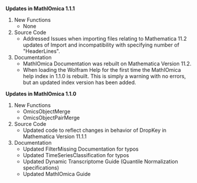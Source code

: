 **Updates in MathIOmica 1.1.1**
1. New Functions
	* None
2. Source Code
	* Addressed Issues when importing files relating to Mathematica 11.2 updates of Import and incompatibility with specifying number of "HeaderLines".
3. Documentation
	* MathIOmica Documentation was rebuilt on Mathematica Version 11.2.
	* When loading the Wolfram Help for the first time the MathIOmica help index in 1.1.0 is rebuilt. This is simply a warning with no errors, but an updated index version has been added.  

**Updates in MathIOmica 1.1.0**

1. New Functions 
	* OmicsObjectMerge
    * OmicsObjectPairMerge
2. Source Code
	* Updated code to reflect changes in behavior of DropKey in Mathematica Version 11.1.1
3. Documentation
	* Updated FilterMissing Documentation for typos
	* Updated TimeSeriesClassification for typos
	* Updated Dynamic Transcriptome Guide (Quantile Normalization specifications)
	* Updated MathIOmica Guide